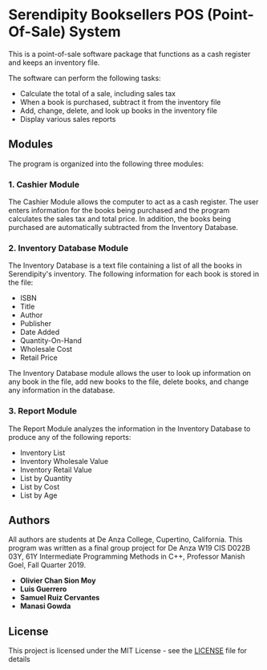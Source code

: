 # Serendipity Booksellers POS (Point-Of-Sale) System 

This is a point-of-sale software package that functions as a cash register and keeps an inventory file.

The software can perform the following tasks:

* Calculate the total of a sale, including sales tax
* When a book is purchased, subtract it from the inventory file
* Add, change, delete, and look up books in the inventory file
* Display various sales reports

## Modules

The program is organized into the following three modules:

### 1. Cashier Module

The Cashier Module allows the computer to act as a cash register. The user enters information for the books being purchased and the program calculates the sales tax and total price. In addition, the books being purchased are automatically subtracted from the Inventory Database.

### 2. Inventory Database Module

The Inventory Database is a text file containing a list of all the books in Serendipity's inventory. The following information for each book is stored in the file:

* ISBN
* Title
* Author
* Publisher
* Date Added
* Quantity-On-Hand
* Wholesale Cost
* Retail Price

The Inventory Database module allows the user to look up information on any book in the file, add new books to the file, delete books, and change any information in the database.

### 3. Report Module

The Report Module analyzes the information in the Inventory Database to produce any of the following reports:

* Inventory List
* Inventory Wholesale Value
* Inventory Retail Value
* List by Quantity
* List by Cost
* List by Age

## Authors

All authors are students at De Anza College, Cupertino, California.
This program was written as a final group project for De Anza W19 CIS D022B 03Y, 61Y Intermediate Programming Methods in C++, Professor Manish Goel, Fall Quarter 2019.

* **Olivier Chan Sion Moy**
* **Luis Guerrero**
* **Samuel Ruiz Cervantes**
* **Manasi Gowda**

## License

This project is licensed under the MIT License - see the [LICENSE](LICENSE) file for details
